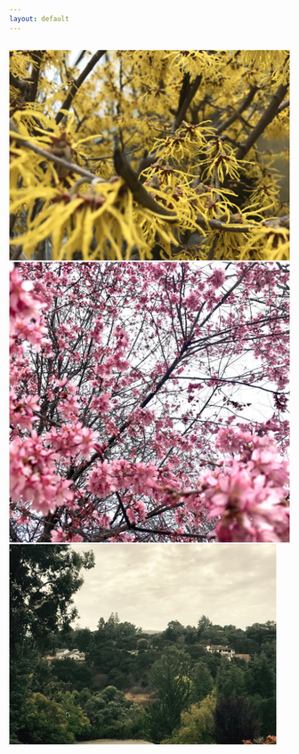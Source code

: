 ```yaml
---
layout: default
---
```


<br>

<img class="profile-picture" src="yellow-flowers.jpg">



<img class="profile-picture" src="spring-freedom.jpg">



<img class="profile-picture" src="california.jpg">



<b>

<b>






